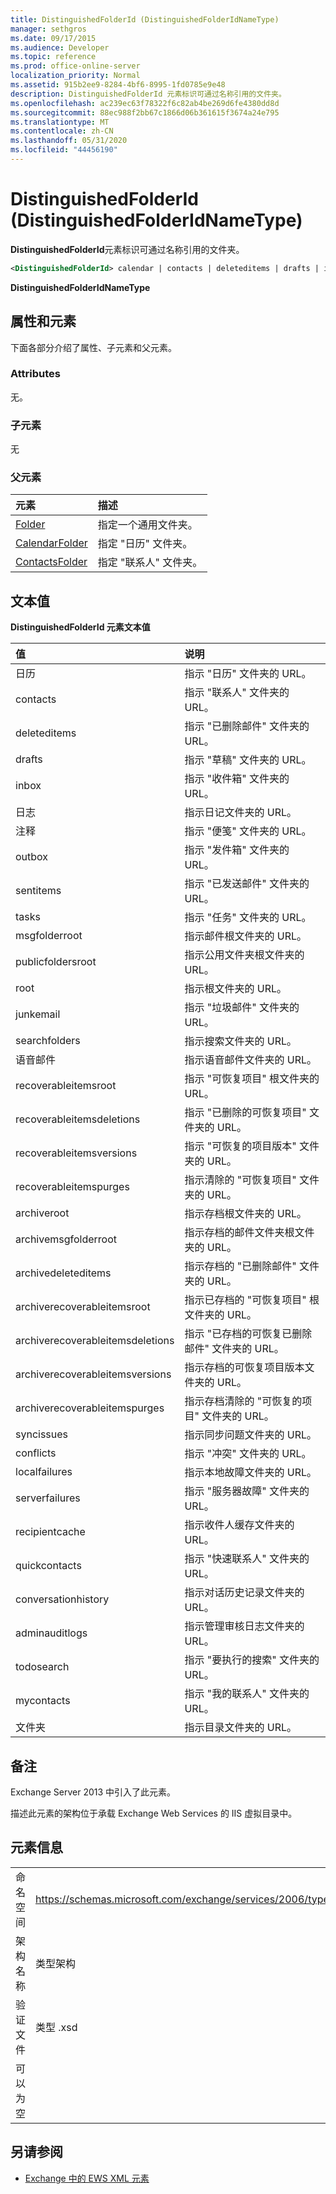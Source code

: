 ```yaml
---
title: DistinguishedFolderId (DistinguishedFolderIdNameType)
manager: sethgros
ms.date: 09/17/2015
ms.audience: Developer
ms.topic: reference
ms.prod: office-online-server
localization_priority: Normal
ms.assetid: 915b2ee9-8284-4bf6-8995-1fd0785e9e48
description: DistinguishedFolderId 元素标识可通过名称引用的文件夹。
ms.openlocfilehash: ac239ec63f78322f6c82ab4be269d6fe4380dd8d
ms.sourcegitcommit: 88ec988f2bb67c1866d06b361615f3674a24e795
ms.translationtype: MT
ms.contentlocale: zh-CN
ms.lasthandoff: 05/31/2020
ms.locfileid: "44456190"
---
```

# <a name="distinguishedfolderid-distinguishedfolderidnametype"></a>DistinguishedFolderId (DistinguishedFolderIdNameType)

**DistinguishedFolderId**元素标识可通过名称引用的文件夹。 
  
```XML
<DistinguishedFolderId> calendar | contacts | deleteditems | drafts | inbox | journal | notes | outbox | sentitems | tasks | msgfolderroot | publicfoldersroot | root | junkemail | searchfolders | voicemail | recoverableitemsroot | recoverableitemsdeletions | recoverableitemsversions | recoverableitemspurges | archiveroot | archivemsgfolderroot | archivedeleteditems | archiverecoverableitemsroot | archiverecoverableitemsdeletions | archiverecoverableitemsversions | archiverecoverableitemspurges | syncissues | conflicts | localfailures | serverfailures | recipientcache | quickcontacts | conversationhistory | adminauditlogs | todosearch | mycontacts | directory | imcontactlist | peopleconnect</DistinguishedFolderId>
```

 **DistinguishedFolderIdNameType**
## <a name="attributes-and-elements"></a>属性和元素

下面各部分介绍了属性、子元素和父元素。
  
### <a name="attributes"></a>Attributes

无。
  
### <a name="child-elements"></a>子元素

无
  
### <a name="parent-elements"></a>父元素

|**元素**|**描述**|
|:-----|:-----|
|[Folder](folder.md) <br/> |指定一个通用文件夹。  <br/> |
|[CalendarFolder](calendarfolder.md) <br/> |指定 "日历" 文件夹。  <br/> |
|[ContactsFolder](contactsfolder.md) <br/> |指定 "联系人" 文件夹。  <br/> |
   
## <a name="text-value"></a>文本值

**DistinguishedFolderId 元素文本值**

|**值**|**说明**|
|:-----|:-----|
|日历  <br/> |指示 "日历" 文件夹的 URL。  <br/> |
|contacts  <br/> |指示 "联系人" 文件夹的 URL。  <br/> |
|deleteditems  <br/> |指示 "已删除邮件" 文件夹的 URL。  <br/> |
|drafts  <br/> |指示 "草稿" 文件夹的 URL。  <br/> |
|inbox  <br/> |指示 "收件箱" 文件夹的 URL。  <br/> |
|日志  <br/> |指示日记文件夹的 URL。  <br/> |
|注释  <br/> |指示 "便笺" 文件夹的 URL。  <br/> |
|outbox  <br/> |指示 "发件箱" 文件夹的 URL。  <br/> |
|sentitems  <br/> |指示 "已发送邮件" 文件夹的 URL。  <br/> |
|tasks  <br/> |指示 "任务" 文件夹的 URL。  <br/> |
|msgfolderroot  <br/> |指示邮件根文件夹的 URL。  <br/> |
|publicfoldersroot  <br/> |指示公用文件夹根文件夹的 URL。  <br/> |
|root  <br/> |指示根文件夹的 URL。  <br/> |
|junkemail  <br/> |指示 "垃圾邮件" 文件夹的 URL。  <br/> |
|searchfolders  <br/> |指示搜索文件夹的 URL。  <br/> |
|语音邮件  <br/> |指示语音邮件文件夹的 URL。  <br/> |
|recoverableitemsroot  <br/> |指示 "可恢复项目" 根文件夹的 URL。  <br/> |
|recoverableitemsdeletions  <br/> |指示 "已删除的可恢复项目" 文件夹的 URL。  <br/> |
|recoverableitemsversions  <br/> |指示 "可恢复的项目版本" 文件夹的 URL。  <br/> |
|recoverableitemspurges  <br/> |指示清除的 "可恢复项目" 文件夹的 URL。  <br/> |
|archiveroot  <br/> |指示存档根文件夹的 URL。  <br/> |
|archivemsgfolderroot  <br/> |指示存档的邮件文件夹根文件夹的 URL。  <br/> |
|archivedeleteditems  <br/> |指示存档的 "已删除邮件" 文件夹的 URL。  <br/> |
|archiverecoverableitemsroot  <br/> |指示已存档的 "可恢复项目" 根文件夹的 URL。  <br/> |
|archiverecoverableitemsdeletions  <br/> |指示 "已存档的可恢复已删除邮件" 文件夹的 URL。  <br/> |
|archiverecoverableitemsversions  <br/> |指示存档的可恢复项目版本文件夹的 URL。  <br/> |
|archiverecoverableitemspurges  <br/> |指示存档清除的 "可恢复的项目" 文件夹的 URL。  <br/> |
|syncissues  <br/> |指示同步问题文件夹的 URL。  <br/> |
|conflicts  <br/> |指示 "冲突" 文件夹的 URL。  <br/> |
|localfailures  <br/> |指示本地故障文件夹的 URL。  <br/> |
|serverfailures  <br/> |指示 "服务器故障" 文件夹的 URL。  <br/> |
|recipientcache  <br/> |指示收件人缓存文件夹的 URL。  <br/> |
|quickcontacts  <br/> |指示 "快速联系人" 文件夹的 URL。  <br/> |
|conversationhistory  <br/> |指示对话历史记录文件夹的 URL。  <br/> |
|adminauditlogs  <br/> |指示管理审核日志文件夹的 URL。  <br/> |
|todosearch  <br/> |指示 "要执行的搜索" 文件夹的 URL。  <br/> |
|mycontacts  <br/> |指示 "我的联系人" 文件夹的 URL。  <br/> |
|文件夹  <br/> |指示目录文件夹的 URL。  <br/> |
   
## <a name="remarks"></a>备注

Exchange Server 2013 中引入了此元素。
  
描述此元素的架构位于承载 Exchange Web Services 的 IIS 虚拟目录中。
  
## <a name="element-information"></a>元素信息

|||
|:-----|:-----|
|命名空间  <br/> |https://schemas.microsoft.com/exchange/services/2006/types  <br/> |
|架构名称  <br/> |类型架构  <br/> |
|验证文件  <br/> |类型 .xsd  <br/> |
|可以为空  <br/> ||
   
## <a name="see-also"></a>另请参阅

- [Exchange 中的 EWS XML 元素](ews-xml-elements-in-exchange.md)

